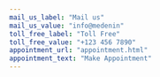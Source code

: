 ```yaml
---
mail_us_label: "Mail us"
mail_us_value: "info@medenin"
toll_free_label: "Toll Free"
toll_free_value: "+123 456 7890"
appointment_url: "appointment.html"
appointment_text: "Make Appointment"
---
```


